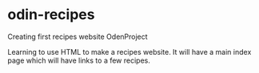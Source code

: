 # odin-recipes
Creating first recipes website OdenProject

Learning to use HTML to make a recipes website.
It will have a main index page which will have links to a few recipes.